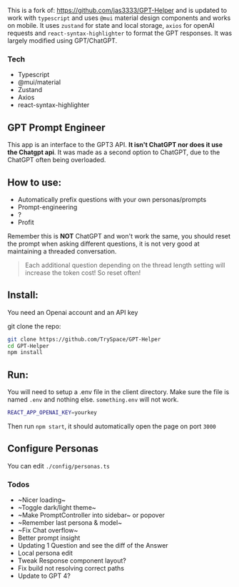 This is a fork of: https://github.com/jas3333/GPT-Helper and is updated to work with `typescript` and uses `@mui` material design components and works on mobile. It uses `zustand` for state and local storage, `axios` for openAI requests and `react-syntax-highlighter` to format the GPT responses.
It was largely modified using GPT/ChatGPT.

### Tech

- Typescript
- @mui/material
- Zustand
- Axios
- react-syntax-highlighter

## GPT Prompt Engineer

This app is an interface to the GPT3 API. **It isn't ChatGPT nor does it use the Chatgpt api**.
It was made as a second option to ChatGPT, due to the ChatGPT often being overloaded.

## How to use:

- Automatically prefix questions with your own personas/prompts
- Prompt-engineering
- ?
- Profit

Remember this is **NOT** ChatGPT and won't work the same, you should reset the prompt when asking different questions, it is not very good at maintaining a threaded conversation.

> Each additional question depending on the thread length setting will increase the token cost! So reset often!

## Install:

You need an Openai account and an API key

git clone the repo:

```bash
git clone https://github.com/TrySpace/GPT-Helper
cd GPT-Helper
npm install
```

## Run:

You will need to setup a .env file in the client directory. Make sure the file is named `.env` and nothing else.
`something.env` will not work.

```bash
REACT_APP_OPENAI_KEY=yourkey
```

Then run `npm start`, it should automatically open the page on port `3000`

## Configure Personas

You can edit `./config/personas.ts`

### Todos

- ~Nicer loading~
- ~Toggle dark/light theme~
- ~Make PromptController into sidebar~ or popover
- ~Remember last persona & model~
- ~Fix Chat overflow~
- Better prompt insight
- Updating 1 Question and see the diff of the Answer
- Local persona edit
- Tweak Response component layout?
- Fix build not resolving correct paths
- Update to GPT 4?
